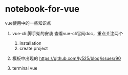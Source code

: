 # notebook-for-vue
vue使用中的一些知识点

1. vue-cli 脚手架的安装
   查看vue-cli官网doc，重点关注两个
   1. installation
   2. create project
2. 模板中出现的
   https://github.com/ly525/blog/issues/90

  
3. terminal vue
